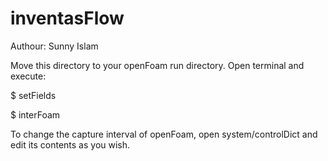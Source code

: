 # inventasFlow
Authour: Sunny Islam

Move this directory to your openFoam run directory. Open terminal and execute:

$ setFields

$ interFoam

To change the capture interval of openFoam, open system/controlDict and edit its contents as you wish.
